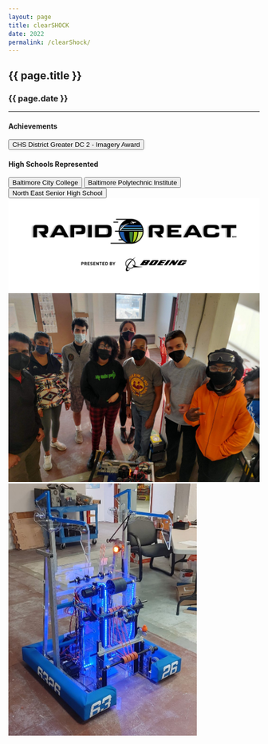 ```yaml
---
layout: page
title: clearSHOCK
date: 2022
permalink: /clearShock/
---
```


<div class="container" markdown="1">
<section class="card bg-light page-card p-4" markdown="1">

<h1 class="mx-auto pb-2">{{ page.title }}</h1>
<h3 class="mx-auto">{{ page.date }}</h3>
<hr>

<h4 class="p-0">Achievements</h4>

<button type="button" class="page-button m-1 btn btn-primary">CHS District Greater DC 2 - Imagery Award</button>

<h4 class="mt-2 p-0">High Schools Represented</h4>
<button type="button" class="page-outline-button m-1 btn btn-outline-primary">Baltimore City College</button>
<button type="button" class="page-outline-button m-1 btn btn-outline-primary">Baltimore Polytechnic Institute</button>
<button type="button" class="page-outline-button m-1 btn btn-outline-primary">North East Senior High School</button>

<div class="p-0">
<img src="/assets/img/robots/clearShock-1.png" class="d-flex img-fluid mx-auto mt-2 rounded" />
<img src="/assets/img/robots/clearShock-3.jpg" class="d-flex img-fluid mx-auto mt-2 rounded" />
<img src="/assets/img/robots/clearShock-2.jpg" class="d-flex img-fluid mx-auto mt-2 rounded" height="auto" width="75%"/>

</div>

</section>
</div>
